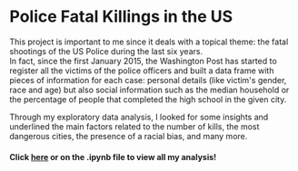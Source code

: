 # Police Fatal Killings in the US

This project is important to me since it deals with a topical theme: the fatal shootings of the US Police during the last six years.  
In fact, since the first January 2015, the Washington Post has started to register all the victims of the police officers and built a data frame with pieces of information for each case: personal details (like victim's gender, race and age) but also social information such as the median household or the percentage of people that completed the high school in the given city.  

Through my exploratory data analysis, I looked for some insights and underlined the main factors related to the number of kills, the most dangerous cities, the presence of a racial bias, and many more. 

#### **Click [here](https://github.com/turriedoardo/police_killings_US/blob/b63c227ae47f1bbe175523a2a7c424215ac85087/.ipynb_checkpoints/EdoardoTurriFPSUS_corretto-checkpoint.ipynb) or on the .ipynb file to view all my analysis!**
